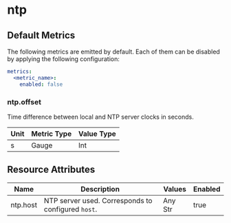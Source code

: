 [comment]: <> (Code generated by mdatagen. DO NOT EDIT.)

# ntp

## Default Metrics

The following metrics are emitted by default. Each of them can be disabled by applying the following configuration:

```yaml
metrics:
  <metric_name>:
    enabled: false
```

### ntp.offset

Time difference between local and NTP server clocks in seconds.

| Unit | Metric Type | Value Type |
| ---- | ----------- | ---------- |
| s | Gauge | Int |

## Resource Attributes

| Name | Description | Values | Enabled |
| ---- | ----------- | ------ | ------- |
| ntp.host | NTP server used. Corresponds to configured `host`. | Any Str | true |
